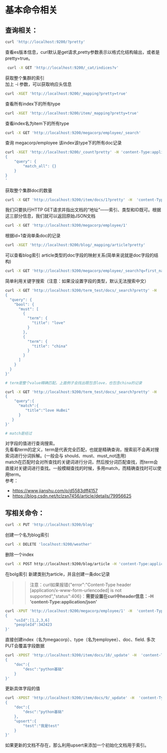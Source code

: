 # 基本命令相关

## 查询相关：

```bash
curl 'http://localhost:9200/?pretty'  
```
查看es版本信息，curl默认是get请求,pretty参数表示以格式化结构输出，或者是pretty=true。
```bash
 curl -X GET 'http://localhost:9200/_cat/indices?v'
```
获取整个集群的索引  
加上 -i 参数，可以获取响应头信息

```bash
curl -XGET 'http://localhost:9200/_mapping?pretty=true'
```
查看所有index下的所有type

```bash
curl -XGET 'http://localhost:9200/item/_mapping?pretty=true'
```
查看index名为item下的所有type

```bash
curl -X GET 'http://localhost:9200/megacorp/employee/_search'
```
查询 megacorp/employee 该index该type下的所有doc记录

```bash
curl -XGET 'http://localhost:9200/_count?pretty' -H 'content-Type:application/json' -d '
{
    "query": {
        "match_all": {}
    }
}
'
```
获取整个集群doc的数量

```bash
curl -X GET 'http://localhost:9200/item/docs/1?pretty' -H  'content-Type:application/json'
```
我们只要执行HTTP GET请求并指出文档的“地址”——索引、类型和ID既可。根据这三部分信息，我们就可以返回原始JSON文档

```bash
curl -X GET 'http://localhost:9200/megacorp/employee/1'
```
根据id=1查询单条doc的记录

```bash
curl -XGET 'http://localhost:9200/blog/_mapping/article?pretty'
```
可以查看blog索引 article类型的doc字段的映射关系(简单来说就是doc字段的结构)


```bash
curl -X GET 'http://localhost:9200/megacorp/employee/_search?q=first_name:周二珂'
```
简单利用关键字搜索（注意：如果没设置字段的类型，默认无法搜索中文）

```bash
curl -X GET 'http://localhost:9200/term_test/docs/_search?pretty' -H  'content-Type:application/json' -d \ '
{
  "query": {
    "bool": {
      "must": [
        {
          "term": {
            "title": "love"
          }
        },
        {
          "term": {
            "title": "china"
          }
        }
      ]
    }
  }
}'

# term是整个value精确匹配。上面例子会找出既包含love，也包含china的记录

curl -X GET 'http://localhost:9200/term_test/docs/_search?pretty' -H  'content-Type:application/json' -d \ '
{
    "query":{  
      "match":{  
         "title":"love HuBei"
      }
   }
}'

# match是经过
```
对字段的值进行查询搜索。  
先看看term的定义，term是代表完全匹配，也就是精确查询，搜索前不会再对搜索词进行分词拆解。(一般会与 should、must、must_not连用)      
match在匹配时会对所查找的关键词进行分词，然后按分词匹配查找，而term会直接对关键词进行查找。一般模糊查找的时候，多用match，而精确查找时可以使用term。  
参考：
- https://www.jianshu.com/p/d5583dff4157
- https://blog.csdn.net/tclzsn7456/article/details/79956625

## 写相关命令：
```bash
curl -X PUT 'http://localhost:9200/blog'
```
 创建一个名为blog索引

```bash
curl -X DELETE 'localhost:9200/weather'
```
删除一个index

```bash
curl -X POST http://localhost:9200/blog/article -H 'content-Type:application/json' -d '{ "author": "zhengkai.blog.csdn.net", "createtime": 1563689639575, "id": 2, "text": "Elasticsearch是一个开源的分布式、高扩展、高实时的RESTful 搜索和分析引擎，基于Lucene......", "title": "SpringBoot整合ElasticSearch" }'
```
在bolg索引 新建类别为article，并且创建一条doc记录
>> 注意：curl如果报错{"error":"Content-Type header [application/x-www-form-urlencoded] is not supported","status":406}：**需要设置在curl中header信息：-H 'content-Type:application/json'**

```bash
curl -XPUT 'http://localhost:9200/megacorp/employee/1' -H  'content-Type:application/json' -d \ '
{
    "usId":[1,2,3,6]
    "peopleId":342423
}'
```
直接创建index（名为megacorp）、type（名为employee）、doc、field. 多次PUT会覆盖字段数据

```bash
curl -XPOST 'http://localhost:9200/item/docs/10/_update' -H  'content-Type:application/json' -d \ '
{
    "doc":{
        "desc":"python基础"
    }
}'
```
更新具体字段的值
```bash
curl -XPOST 'http://localhost:9200/item/docs/9/_update' -H  'content-Type:application/json' -d \ '
{
    "doc":{
        "desc":"python基础"
    },
    "upsert":{
        "test":"我是test"
    }
}'
```
如果更新的文档不存在，那么利用upsert来添加一个初始化文档用于索引。

